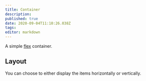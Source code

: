```yaml
---
title: Container
description: 
published: true
date: 2020-09-04T11:10:26.038Z
tags: 
editor: markdown
---
```


A simple [flex](https://getbootstrap.com/docs/4.4/utilities/flex/) container.

## Layout
You can choose to either display the items horizontally
or vertically.